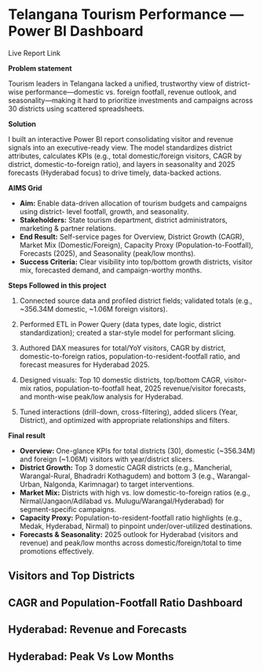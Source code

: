 # Telangana Tourism Performance — Power BI Dashboard

Live Report Link

**Problem statement**

Tourism leaders in Telangana lacked a unified, trustworthy view of district-wise
performance—domestic vs. foreign footfall, revenue outlook, and seasonality—making it
hard to prioritize investments and campaigns across 30 districts using scattered
spreadsheets.

**Solution**

I built an interactive Power BI report consolidating visitor and revenue signals into an
executive-ready view. The model standardizes district attributes, calculates KPIs (e.g., total
domestic/foreign visitors, CAGR by district, domestic-to-foreign ratio), and layers in
seasonality and 2025 forecasts (Hyderabad focus) to drive timely, data-backed actions.

**AIMS Grid**

- **Aim:** Enable data-driven allocation of tourism budgets and campaigns using district-
    level footfall, growth, and seasonality.
- **Stakeholders:** State tourism department, district administrators, marketing & partner
    relations.
- **End Result:** Self-service pages for Overview, District Growth (CAGR), Market Mix
    (Domestic/Foreign), Capacity Proxy (Population-to-Footfall), Forecasts (2025), and
    Seasonality (peak/low months).
- **Success Criteria:** Clear visibility into top/bottom growth districts, visitor mix,
    forecasted demand, and campaign-worthy months.

**Steps Followed in this project**

1. Connected source data and profiled district fields; validated totals (e.g., ~356.34M
    domestic, ~1.06M foreign visitors).
2. Performed ETL in Power Query (data types, date logic, district standardization);
    created a star-style model for performant slicing.
3. Authored DAX measures for total/YoY visitors, CAGR by district, domestic-to-foreign
    ratios, population-to-resident-footfall ratio, and forecast measures for Hyderabad
    2025.
4. Designed visuals: Top 10 domestic districts, top/bottom CAGR, visitor-mix ratios,
    population-to-footfall heat, 2025 revenue/visitor forecasts, and month-wise
    peak/low analysis for Hyderabad.


5. Tuned interactions (drill-down, cross-filtering), added slicers (Year, District), and
    optimized with appropriate relationships and filters.

**Final result**

- **Overview:** One-glance KPIs for total districts (30), domestic (~356.34M) and foreign
    (~1.06M) visitors with year/district slicers.
- **District Growth:** Top 3 domestic CAGR districts (e.g., Mancherial, Warangal-Rural,
    Bhadradri Kothagudem) and bottom 3 (e.g., Warangal-Urban, Nalgonda, Karimnagar)
    to target interventions.
- **Market Mix:** Districts with high vs. low domestic-to-foreign ratios (e.g.,
    Nirmal/Jangaon/Adilabad vs. Mulugu/Warangal/Hyderabad) for segment-specific
    campaigns.
- **Capacity Proxy:** Population-to-resident-footfall ratio highlights (e.g., Medak,
    Hyderabad, Nirmal) to pinpoint under/over-utilized destinations.
- **Forecasts & Seasonality:** 2025 outlook for Hyderabad (visitors and revenue) and
    peak/low months across domestic/foreign/total to time promotions effectively.

## Visitors and Top Districts


## CAGR and Population-Footfall Ratio Dashboard

## Hyderabad: Revenue and Forecasts


## Hyderabad: Peak Vs Low Months
